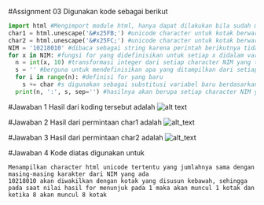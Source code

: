 #Assignment 03
Digunakan kode sebagai berikut
```python
import html #Mengimport module html, hanya dapat dilakukan bila sudah menginstall html dengan pip install html
char1 = html.unescape('&#x25FB;') #unicode character untuk kotak berwarna putih beroutline hitam
char2 = html.unescape('&#x25FC;') #unicode character untuk kotak berwarna hitam beroutline hitam
NIM = '10218010' #dibaca sebagai string karena perintah berikutnya tidak memungkinkan sebagai iterasi dari integer
for x in NIM: #fungsi for yang didefinisikan untuk setiap x didalam variabel NIM
  n = int(x, 10) #transformasi integer dari setiap character NIM yang terhitung didalam x dan mengizinkan pembuatan kotak hingga 9
  s = '' #berguna untuk mendefinisikan apa yang ditampilkan dari setiap character dalam NIM
  for i in range(n): #definisi for yang baru
    s += char #s digunakan sebagai substitusi variabel baru berdasarkan kode html yang diberikan (+= berarti menjumlahkan variabel dan menjadikan nilai s bernilai sebesar hasil penjumlahan tersebut)
  print(n, ':', s, sep='') #hasilnya akan berupa setiap character NIM yang ditulis secara vertikal kebawah sebanyak len dari NIM lalu ditambah character html yang diinginkan dan sebuah separator tertentu, disini adalah spasi atau tidak sama sekali
```
#Jawaban 1
Hasil dari koding tersebut adalah
![alt text]()

#Jawaban 2
Hasil dari permintaan char1 adalah
![alt_text]()

#Jawaban 3
Hasil dari permintaan char2 adalah
![alt_text]()

#Jawaban 4
Kode diatas digunakan untuk
```
Menampilkan character html unicode tertentu yang jumlahnya sama dengan masing-masing karakter dari NIM yang ada
10218010 akan diwakilkan dengan kotak yang disusun kebawah, sehingga pada saat nilai hasil for menunjuk pada 1 maka akan muncul 1 kotak dan ketika 8 akan muncul 8 kotak
```
